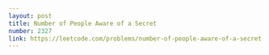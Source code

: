```yaml
---
layout: post
title: Number of People Aware of a Secret
number: 2327
link: https://leetcode.com/problems/number-of-people-aware-of-a-secret
---
```

